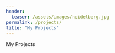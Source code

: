 ```yaml
---
header:
  teaser: /assets/images/heidelberg.jpg
permalink: /projects/
title: "My Projects"
---
```


My Projects
